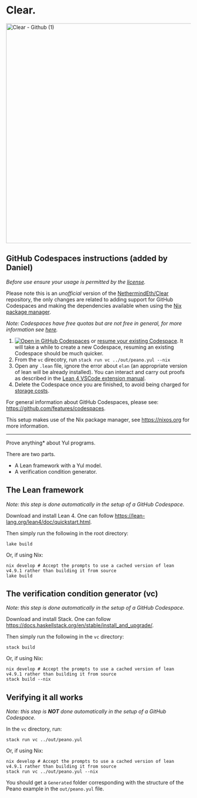 # Clear.

<img width="600" alt="Clear - Github (1)" src="https://github.com/NethermindEth/Clear/assets/114106639/9d92cbbc-5a55-4808-ae48-525647c1c0d6">

## GitHub Codespaces instructions (added by Daniel)
*Before use ensure your usage is permitted by the [license](./LICENSE.MD).*

Please note this is an *unofficial* version of the [NethermindEth/Clear](https://github.com/NethermindEth/Clear) repository, the only changes are related to adding support for GitHub Codespaces and making the dependencies available when using the [Nix package manager](https://nixos.org).

*Note: Codespaces have free quotas but are not free in general, for more information see [here](https://docs.github.com/en/billing/managing-billing-for-github-codespaces/about-billing-for-github-codespaces).*

1. [![Open in GitHub Codespaces](https://github.com/codespaces/badge.svg)](https://codespaces.new/Coda-Coda/Nethermind-Clear) or [resume your existing Codespace](https://codespaces.new/Coda-Coda/Nethermind-Clear?quickstart=1). It will take a while to create a new Codespace, resuming an existing Codespace should be much quicker.
2. From the `vc` direcotry, run `stack run vc ../out/peano.yul --nix`
3. Open any `.lean` file, ignore the error about `elan` (an appropriate version of lean will be already installed). You can interact and carry out proofs as described in the [Lean 4 VSCode extension manual](https://github.com/leanprover/vscode-lean4/blob/master/vscode-lean4/manual/manual.md).
4. Delete the Codespace once you are finished, to avoid being charged for [storage costs](https://docs.github.com/en/billing/managing-billing-for-github-codespaces/about-billing-for-github-codespaces).

For general information about GitHub Codespaces, please see: https://github.com/features/codespaces.

This setup makes use of the Nix package manager, see https://nixos.org for more information.

------------------

Prove anything* about Yul programs.

There are two parts.
  - A Lean framework with a Yul model.
  - A verification condition generator.

## The Lean framework
*Note: this step is done automatically in the setup of a GitHub Codespace.*

Download and install Lean 4. One can follow https://lean-lang.org/lean4/doc/quickstart.html.

Then simply run the following in the root directory:
```
lake build
```
Or, if using Nix:
```
nix develop # Accept the prompts to use a cached version of lean v4.9.1 rather than building it from source
lake build
```

## The verification condition generator (vc)
*Note: this step is done automatically in the setup of a GitHub Codespace.*

Download and install Stack. One can follow https://docs.haskellstack.org/en/stable/install_and_upgrade/.

Then simply run the following in the `vc` directory:
```
stack build
```
Or, if using Nix:
```
nix develop # Accept the prompts to use a cached version of lean v4.9.1 rather than building it from source
stack build --nix
```

## Verifying it all works
*Note: this step is __NOT__ done automatically in the setup of a GitHub Codespace.*

In the `vc` directory, run:
```
stack run vc ../out/peano.yul
```
Or, if using Nix:
```
nix develop # Accept the prompts to use a cached version of lean v4.9.1 rather than building it from source
stack run vc ../out/peano.yul --nix
```

You should get a `Generated` folder corresponding with the structure of the Peano example
in the `out/peano.yul` file.
